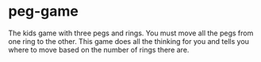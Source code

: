 # peg-game

The kids game with three pegs and rings.
You must move all the pegs from one ring to the other.
This game does all the thinking for you and tells you where
to move based on the number of rings there are. 
